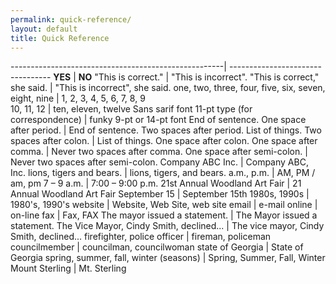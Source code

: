 ```yaml
---
permalink: quick-reference/
layout: default
title: Quick Reference
---
```



-----------------------------------------------------| ---------------------------------
**YES**                                              | **NO** 
"This is correct."                                   | "This is incorrect". 
"This is correct," she said.                         | "This is incorrect", she said. 
one, two, three, four, five, six, seven, eight, nine | 1, 2, 3, 4, 5, 6, 7, 8, 9  
10, 11, 12                                           | ten, eleven, twelve 
Sans sarif font 11-pt type (for correspondence)      | funky 9-pt or 14-pt font 
End of sentence. One space after period.             | End of sentence.  Two spaces after period. 
List of things. Two spaces after colon.              | List of things. One space after colon. 
One space after comma.                               | Never two spaces after comma. 
One space after semi-colon.                          | Never two spaces after semi-colon. 
Company ABC Inc.                                     | Company ABC, Inc. 
lions, tigers and bears.                             | lions, tigers, and bears. 
a.m., p.m.                                           | AM, PM / am, pm 
7 – 9 a.m.                                           | 7:00 – 9:00 p.m. 
21st Annual Woodland Art Fair                        | 21 Annual Woodland Art Fair 
September 15                                         | September 15th 
1980s, 1990s                                         | 1980's, 1990's 
website                                              | Website, Web Site, web site 
email                                                | e-mail 
online                                               | on-line 
fax                                                  | Fax, FAX 
The mayor issued a statement.                        | The Mayor issued a statement. 
The Vice Mayor, Cindy Smith, declined...             | The vice mayor, Cindy Smith, declined... 
firefighter, police officer                          | fireman, policeman 
councilmember                                        | councilman, councilwoman 
state of Georgia                                     | State of Georgia 
spring, summer, fall, winter (seasons)               | Spring, Summer, Fall, Winter 
Mount Sterling                                       | Mt. Sterling
